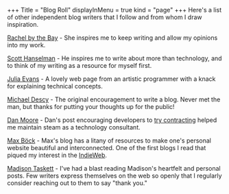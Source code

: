 +++
Title = "Blog Roll"
displayInMenu = true
kind = "page"
+++
Here's a list of other independent blog writers that I follow and from whom I draw inspiration.

[Rachel by the Bay](http://rachelbythebay.com/) - She inspires me to keep writing and allow my opinions into my work.

[Scott Hanselman](https://www.hanselman.com/) - He inspires me to write about more than technology, and to think of my writing as a resource for myself first.

[Julia Evans](https://jvns.ca/) - A lovely web page from an artistic programmer with a knack for explaining technical concepts.

[Michael Descy](https://mjdescy.me/) - The original encouragement to write a blog. Never met the man, but thanks for putting your thoughts up for the public!

[Dan Moore](https://letterstoanewdeveloper.com/) - Dan's post encouraging developers to [try contracting](https://letterstoanewdeveloper.com/2018/11/12/try-contracting/) helped me maintain steam as a technology consultant.

[Max B&ouml;ck](https://mxb.dev/blog/) - Max's blog has a litany of resources to make one's personal website beautiful and interconnected. One of the first blogs I read that piqued my interest in the [IndieWeb](https://indieweb.org/).

[Madison Taskett](https://www.madisontaskett.com/) - I've had a blast reading Madison's heartfelt and personal posts. Few writers express themselves on the web so openly that I regularly consider reaching out to them to say "thank you."
